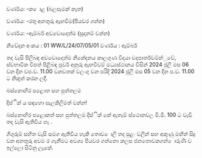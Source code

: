 වර්ණය: -ක ොළ (බලපෑමක් නැත)

වර්ණය: -රතු අනතුරු ඇඟවීම(පියවර ගන්න)

වර්ණය: -ඇම්බර් අවවොදොත්ම (සූදානම් වන්න)

නිවේදන අංකය : 01 WW/L/24/07/05/01 වර්ණය : ඇම්බර්

තද වැසි පිලිබඳ අවවොදොත්ම නිකේදනය කාලගුණ විදයා වදපාර්තවම්න්ුවේ, ස්වභාවික විපත් පිළිබඳ පූර්ව අනුරු ඇඟවීවම් මධ්‍යස්ථානය විසින් 2024 ජුලි මස 06 වන දින වප.ව. 11.00 වනවතක් වලංගු වන පරිදි 2024 ජුලි මස 05 වන දින ප.ව. 11.00 ට නිකුත් කරන ලදී.

බස්නොහිර පළොත සහ පුත්තලම

දිස්ික් ය සඳහො සැලකිලිමත් වන්න!

බස්නොහිර පළොකත් සහ පුත්තලම දිස්ික් කේ ඇතැම් ස්ථොනවල මි.මී. 100 ට වැඩි තද වැසි ඇතිවිය හැ .

ගිගුරුම් සහිත වැසි සමග ඇතිවිය හැකි තොව ොලි තද සුළං වලින් සහ අකුණු මඟින් සිදු වන අනතුරු අවම ර ගැනීමට අවශ්‍ය පියවර ගන්නො කලස ජනතොවකගන් ොරුණි ව ඉල්ලො සිටිනු ලැකේ.